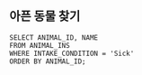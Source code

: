 ## 아픈 동물 찾기

```MYSSQL
SELECT ANIMAL_ID, NAME
FROM ANIMAL_INS
WHERE INTAKE_CONDITION = 'Sick'
ORDER BY ANIMAL_ID;
```